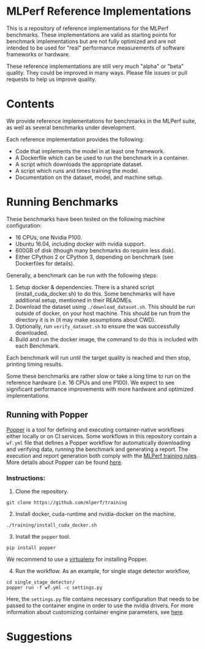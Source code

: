 # MLPerf Reference Implementations

This is a repository of reference implementations for the MLPerf benchmarks. These implementations are valid as starting points for benchmark implementations but are not fully optimized and are not intended to be used for "real" performance measurements of software frameworks or hardware. 

These reference implementations are still very much "alpha" or "beta" quality. They could be improved in many ways. Please file issues or pull requests to help us improve quality.

# Contents

We provide reference implementations for benchmarks in the MLPerf suite, as well as several benchmarks under development. 

Each reference implementation provides the following:
 
* Code that implements the model in at least one framework.
* A Dockerfile which can be used to run the benchmark in a container.
* A script which downloads the appropriate dataset.
* A script which runs and times training the model.
* Documentation on the dataset, model, and machine setup.

# Running Benchmarks

These benchmarks have been tested on the following machine configuration:

* 16 CPUs, one Nvidia P100.
* Ubuntu 16.04, including docker with nvidia support.
* 600GB of disk (though many benchmarks do require less disk).
* Either CPython 2 or CPython 3, depending on benchmark (see Dockerfiles for details).

Generally, a benchmark can be run with the following steps:

1. Setup docker & dependencies. There is a shared script (install_cuda_docker.sh) to do this. Some benchmarks will have additional setup, mentioned in their READMEs.
2. Download the dataset using `./download_dataset.sh`. This should be run outside of docker, on your host machine. This should be run from the directory it is in (it may make assumptions about CWD).
3. Optionally, run `verify_dataset.sh` to ensure the was successfully downloaded.
4. Build and run the docker image, the command to do this is included with each Benchmark. 

Each benchmark will run until the target quality is reached and then stop, printing timing results. 

Some these benchmarks are rather slow or take a long time to run on the reference hardware (i.e. 16 CPUs and one P100). We expect to see significant performance improvements with more hardware and optimized implementations. 

## Running with Popper

[Popper](https://github.com/systemslab/popper) is a tool for defining and executing container-native workflows either locally or on CI services. Some workflows in this repository contain a `wf.yml` file that defines a Popper workflow for automatically downloading and verifying data, running the benchmark and generating a report. The execution and report generation both comply with the [MLPerf training rules](https://github.com/mlperf/training_policies/blob/master/training_rules.adoc). More details about Popper can be found [here](https://popper.readthedocs.io/).


### Instructions:

1. Clone the repository.
```
git clone https://github.com/mlperf/training
```

2. Install docker, cuda-runtime and nvidia-docker on the machine.
```
./training/install_cuda_docker.sh
```

3. Install the `popper` tool.
```
pip install popper
```
We recommend to use a [virtualenv](https://packaging.python.org/guides/installing-using-pip-and-virtual-environments/#creating-a-virtual-environment) for installing Popper.

4. Run the workflow. As an example, for single stage detector workflow,
```
cd single_stage_detector/
popper run -f wf.yml -c settings.py
```
Here, the `settings.py` file contains necessary configuration that needs to be passed to the container engine in order to use the nvidia drivers. For more information about customizing container engine parameters, see [here](https://popper.readthedocs.io/en/latest/sections/cli_features.html#customizing-container-engine-behavior).

# Suggestions
